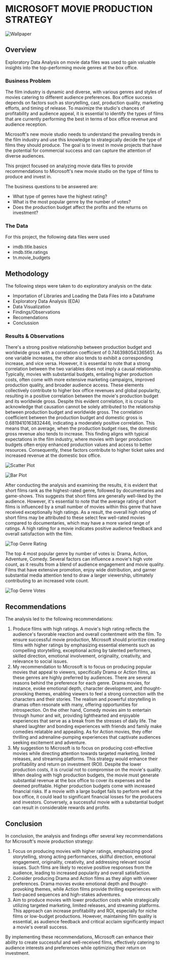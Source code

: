 # MICROSOFT MOVIE PRODUCTION STRATEGY

![Wallpaper](https://github.com/frankkiptoo/passion_projects/assets/133040810/e35b2357-596f-4746-bd88-fcc34d52a948)

## Overview

Exploratory Data Analysis on movie data files was used to gain valuable insights into the top-performing movie genres at the box office.

### Business Problem

The film industry is dynamic and diverse, with various genres and styles of movies catering to different audience preferences. Box office success depends on factors such as storytelling, cast, production quality, marketing efforts, and timing of release. To maximize the studio's chances of profitability and audience appeal, it is essential to identify the types of films that are currently performing the best in terms of box office revenue and audience reception.

Microsoft's new movie studio needs to understand the prevailing trends in the film industry and use this knowledge to strategically decide the type of films they should produce. The goal is to invest in movie projects that have the potential for commercial success and can capture the attention of diverse audiences.

This project focused on analyzing movie data files to provide recommendations to Microsoft's new movie studio on the type of films to produce and invest in.

The business questions to be answered are:
* What type of genres have the highest rating?
* What is the most popular genre by the number of votes?
* Does the production budget affect the profits and the returns on investment?

### The Data

For this project, the following data files were used
* imdb.title.basics
* imdb.title.ratings
* tn.movie_budgets

## Methodology
The following steps were taken to do exploratory analysis on the data:
* Importation of Libraries and Loading the Data Files into a Dataframe
* Exploratory Data Analysis (EDA)
* Data Visualization
* Findings/Observations
* Recomendations
* Conclussion

### Results & Observations
There's a strong positive relationship between production budget and worldwide gross with a correlation coefficient of 0.7463980543365651. As one variable increases, the other also tends to exhibit a corresponding increase, and vice versa. However, it is essential to note that a strong correlation between the two variables does not imply a causal relationship. Typically, movies with substantial budgets, entailing higher production costs, often come with more extensive marketing campaigns, improved production quality, and broader audience access. These elements collectively contribute to higher box office revenues and global popularity, resulting in a positive correlation between the movie's production budget and its worldwide gross. Despite this evident correlation, it is crucial to acknowledge that causation cannot be solely attributed to the relationship between production budget and worldwide gross.
The correlation coefficient between the production budget and domestic gross is 0.6819410163832446, indicating a moderately positive correlation. This means that, on average, when the production budget rises, the domestic gross revenue also tends to increase. This finding aligns with typical expectations in the film industry, where movies with larger production budgets often enjoy enhanced production values and access to better resources. Consequently, these factors contribute to higher ticket sales and increased revenue at the domestic box office.

![Scatter Plot](https://github.com/frankkiptoo/passion_projects/assets/133040810/e15e655c-7759-41e9-8d53-5fd30255252c)

![Bar Plot](https://github.com/frankkiptoo/passion_projects/assets/133040810/3417f467-b928-4318-8bca-e950bccad3ca)

After conducting the analysis and examining the results, it is evident that short films rank as the highest-rated genre, followed by documentaries and game-shows. This suggests that short films are generally well-liked by the audience. However, it's essential to note that the average rating of short films is influenced by a small number of movies within this genre that have received exceptionally high ratings. As a result, the overall high rating of short films may be attributed to these select few well-rated movies compared to documentaries, which may have a more varied range of ratings. A high rating for a movie indicates positive audience feedback and overall satisfaction with the film.

![Top Genre Rating](https://github.com/frankkiptoo/passion_projects/assets/133040810/7970010d-4d62-4e93-968b-7eda68c4f15f)

The top 4 most popular genre by number of votes is: Drama, Action, Adventure, Comedy. Several factors can influence a movie's high vote count, as it results from a blend of audience engagement and movie quality. Films that have extensive promotion, enjoy wide distribution, and garner substantial media attention tend to draw a larger viewership, ultimately contributing to an increased vote count.

![Top Genre Votes](https://github.com/frankkiptoo/passion_projects/assets/133040810/75f11333-50a8-4b25-8852-f1fde61b751b)

## Recommendations

The analysis led to the following recommendations:
1. Produce films with high ratings. A movie's high rating reflects the audience's favorable reaction and overall contentment with the film. To ensure successful movie production, Microsoft should prioritize creating films with higher ratings by emphasizing essential elements such as compelling storytelling, exceptional acting by talented performers, skilled direction, emotional involvement, originality, creativity, and relevance to social issues.
2. My recommendation to Microsoft is to focus on producing popular movies that appeal to viewers, specifically Drama or Action films, as these genres are highly preferred by audiences. There are several reasons behind the preference for each genre. Drama movies, for instance, evoke emotional depth, character development, and thought-provoking themes, enabling viewers to feel a strong connection with the characters and their stories. The realism and powerful storytelling in dramas often resonate with many, offering opportunities for introspection. On the other hand, Comedy movies aim to entertain through humor and wit, providing lighthearted and enjoyable experiences that serve as a break from the stresses of daily life. The shared laughter and bonding experiences with friends and family make comedies relatable and appealing. As for Action movies, they offer thrilling and adrenaline-pumping experiences that captivate audiences seeking excitement and adventure.
3. My suggestion to Microsoft is to focus on producing cost-effective movies while directing attention towards targeted marketing, limited releases, and streaming platforms. This strategy would enhance their profitability and return on investment (ROI). Despite the lower production costs, it is crucial not to compromise on the movie's quality. When dealing with high production budgets, the movie must generate substantial revenue at the box office to cover its expenses and be deemed profitable. Higher production budgets come with increased financial risks. If a movie with a large budget fails to perform well at the box office, it could lead to significant financial losses for the producers and investors. Conversely, a successful movie with a substantial budget can result in considerable rewards and profits.

## Conclusion

In conclusion, the analysis and findings offer several key recommendations for Microsoft's movie production strategy:

1. Focus on producing movies with higher ratings, emphasizing good storytelling, strong acting performances, skillful direction, emotional engagement, originality, creativity, and addressing relevant social issues. Such films are likely to receive positive responses from the audience, leading to increased popularity and overall satisfaction.
2. Consider producing Drama and Action films as they align with viewer preferences. Drama movies evoke emotional depth and thought-provoking themes, while Action films provide thrilling experiences with fast-paced sequences and high-stakes adventures.
3. Aim to produce movies with lower production costs while strategically utilizing targeted marketing, limited releases, and streaming platforms. This approach can increase profitability and ROI, especially for niche films or low-budget productions. However, maintaining film quality is essential, as audience feedback and critical acclaim significantly impact a movie's overall success.

By implementing these recommendations, Microsoft can enhance their ability to create successful and well-received films, effectively catering to audience interests and preferences while optimizing their return on investment.
